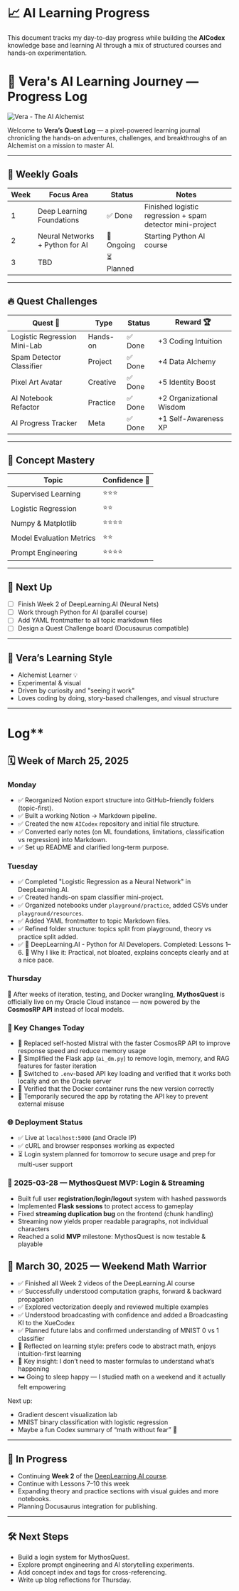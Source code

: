# 📈 AI Learning Progress

This document tracks my day-to-day progress while building the **AICodex** knowledge base and learning AI through a mix of structured courses and hands-on experimentation.

# 🌟 Vera's AI Learning Journey — Progress Log

![Vera - The AI Alchemist](/img/Vera_AI_Profile_Card.png)

Welcome to **Vera’s Quest Log** — a pixel-powered learning journal chronicling the hands-on adventures, challenges, and breakthroughs of an Alchemist on a mission to master AI.

---

## 📅 Weekly Goals

| Week | Focus Area                         | Status     | Notes                         |
|------|------------------------------------|------------|-------------------------------|
| 1    | Deep Learning Foundations          | ✅ Done     | Finished logistic regression + spam detector mini-project |
| 2    | Neural Networks + Python for AI    | 🚧 Ongoing | Starting Python AI course     |
| 3    | TBD                                | ⏳ Planned |                               |

---

## 🔥 Quest Challenges

| Quest 🧭                        | Type      | Status   | Reward 🏆           |
|-------------------------------|-----------|----------|---------------------|
| Logistic Regression Mini-Lab  | Hands-on  | ✅ Done   | +3 Coding Intuition |
| Spam Detector Classifier      | Project   | ✅ Done   | +4 Data Alchemy     |
| Pixel Art Avatar              | Creative  | ✅ Done   | +5 Identity Boost   |
| AI Notebook Refactor          | Practice  | ✅ Done | +2 Organizational Wisdom |
| AI Progress Tracker           | Meta      | ✅ Done   | +1 Self-Awareness XP |

---

## 🧠 Concept Mastery

| Topic                     | Confidence 🌟 |
|--------------------------|----------------|
| Supervised Learning      | ⭐⭐⭐           |
| Logistic Regression      | ⭐⭐            |
| Numpy & Matplotlib       | ⭐⭐⭐⭐          |
| Model Evaluation Metrics | ⭐⭐            |
| Prompt Engineering       | ⭐⭐⭐⭐          |

---

## 🚀 Next Up

- [ ] Finish Week 2 of DeepLearning.AI (Neural Nets)
- [ ] Work through Python for AI (parallel course)
- [ ] Add YAML frontmatter to all topic markdown files
- [ ] Design a Quest Challenge board (Docusaurus compatible)

---

## 🧙 Vera’s Learning Style

- Alchemist Learner 💡
- Experimental & visual
- Driven by curiosity and "seeing it work"
- Loves coding by doing, story-based challenges, and visual structure

---

# Log**

## 🗓️ Week of March 25, 2025

### Monday
- ✅ Reorganized Notion export structure into GitHub-friendly folders (topic-first).
- ✅ Built a working Notion → Markdown pipeline.
- ✅ Created the new `AICodex` repository and initial file structure.
- ✅ Converted early notes (on ML foundations, limitations, classification vs regression) into Markdown.
- ✅ Set up README and clarified long-term purpose.

### Tuesday
- ✅ Completed "Logistic Regression as a Neural Network" in DeepLearning.AI.
- ✅ Created hands-on spam classifier mini-project.
- ✅ Organized notebooks under `playground/practice`, added CSVs under `playground/resources`.
- ✅ Added YAML frontmatter to topic Markdown files.
- ✅ Refined folder structure: topics split from playground, theory vs practice split added.
- ✅ 🧠 DeepLearning.AI - Python for AI Developers. Completed: Lessons 1–6. 📝 Why I like it: Practical, not bloated, explains concepts clearly and at a nice pace.

### Thursday
🎉 After weeks of iteration, testing, and Docker wrangling, **MythosQuest** is officially live on my Oracle Cloud instance — now powered by the **CosmosRP API** instead of local models.

### 🔄 Key Changes Today
- 🚀 Replaced self-hosted Mistral with the faster CosmosRP API to improve response speed and reduce memory usage
- 🔧 Simplified the Flask app (`ai_dm.py`) to remove login, memory, and RAG features for faster iteration
- 🔑 Switched to `.env`-based API key loading and verified that it works both locally and on the Oracle server
- 🐳 Verified that the Docker container runs the new version correctly
- 🔐 Temporarily secured the app by rotating the API key to prevent external misuse

### 🌐 Deployment Status
- ✅ Live at `localhost:5000` (and Oracle IP)
- ✅ cURL and browser responses working as expected
- ⏳ Login system planned for tomorrow to secure usage and prep for multi-user support

### 🧙 2025-03-28 — MythosQuest MVP: Login & Streaming

- Built full user **registration/login/logout** system with hashed passwords
- Implemented **Flask sessions** to protect access to gameplay
- Fixed **streaming duplication bug** on the frontend (chunk handling)
- Streaming now yields proper readable paragraphs, not individual characters
- Reached a solid **MVP** milestone: MythosQuest is now testable & playable

## 🧠 March 30, 2025 — Weekend Math Warrior

- ✅ Finished all Week 2 videos of the DeepLearning.AI course  
- ✅ Successfully understood computation graphs, forward & backward propagation  
- ✅ Explored vectorization deeply and reviewed multiple examples  
- ✅ Understood broadcasting with confidence and added a Broadcasting KI to the XueCodex  
- ✅ Planned future labs and confirmed understanding of MNIST 0 vs 1 classifier  
- 💬 Reflected on learning style: prefers code to abstract math, enjoys intuition-first learning  
- 🌟 Key insight: I don’t need to master formulas to understand what’s happening  
- 🛏️ Going to sleep happy — I studied math on a weekend and it actually felt empowering

Next up:  
- Gradient descent visualization lab  
- MNIST binary classification with logistic regression  
- Maybe a fun Codex summary of “math without fear” 🔧

---

## 📌 In Progress

- Continuing **Week 2** of the [DeepLearning.AI course](https://www.coursera.org/learn/neural-networks-deep-learning).
- Continue with Lessons 7–10 this week
- Expanding theory and practice sections with visual guides and more notebooks.
- Planning Docusaurus integration for publishing.

---

## 🛠️ Next Steps

- Build a login system for MythosQuest.
- Explore prompt engineering and AI storytelling experiments.
- Add concept index and tags for cross-referencing.
- Write up blog reflections for Thursday.

